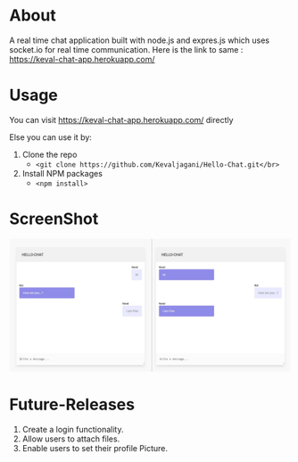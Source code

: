 # About
A real time chat application built with node.js and expres.js which uses socket.io for real time communication.
Here is the link to same : https://keval-chat-app.herokuapp.com/</br>

# Usage

You can visit https://keval-chat-app.herokuapp.com/ directly</br>

Else you can use it by: </br>

1. Clone the repo</br>
	- `<git clone https://github.com/Kevaljagani/Hello-Chat.git</br>`
2.  Install NPM packages</br>
	- `<npm install>`

# ScreenShot

![Alt text](https://github.com/Kevaljagani/Hello-Chat/blob/master/public/Screenshot_1.jpg "Optional title")


# Future-Releases

1. Create a login functionality.
2. Allow users to attach files.
3. Enable users to set their profile Picture.

